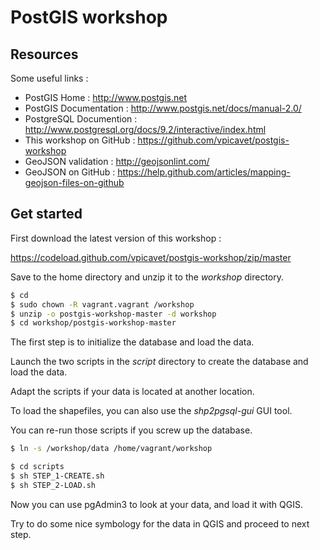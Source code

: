 PostGIS workshop
================

Resources
---------

Some useful links :
* PostGIS Home : http://www.postgis.net
* PostGIS Documentation : http://www.postgis.net/docs/manual-2.0/
* PostgreSQL Documention : http://www.postgresql.org/docs/9.2/interactive/index.html
* This workshop on GitHub : https://github.com/vpicavet/postgis-workshop
* GeoJSON validation : http://geojsonlint.com/
* GeoJSON on GitHub : https://help.github.com/articles/mapping-geojson-files-on-github

Get started
-----------

First download the latest version of this workshop :

https://codeload.github.com/vpicavet/postgis-workshop/zip/master

Save to the home directory and unzip it to the _workshop_ directory.

```bash
$ cd
$ sudo chown -R vagrant.vagrant /workshop
$ unzip -o postgis-workshop-master -d workshop
$ cd workshop/postgis-workshop-master
```

The first step is to initialize the database and load the data.

Launch the two scripts in the _script_ directory to create the database and load the data.

Adapt the scripts if your data is located at another location.

To load the shapefiles, you can also use the _shp2pgsql-gui_ GUI tool.

You can re-run those scripts if you screw up the database.
```bash
$ ln -s /workshop/data /home/vagrant/workshop
```

```bash
$ cd scripts
$ sh STEP_1-CREATE.sh
$ sh STEP_2-LOAD.sh
```

Now you can use pgAdmin3 to look at your data, and load it with QGIS.


Try to do some nice symbology for the data in QGIS and proceed to next step.
